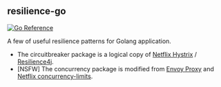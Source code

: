 ## resilience-go

[![Go Reference](https://pkg.go.dev/badge/github.com/damnever/resilience-go.svg)](https://pkg.go.dev/github.com/damnever/resilience-go)

A few of useful resilience patterns for Golang application.

- The circuitbreaker package is a logical copy of [Netflix Hystrix](https://github.com/Netflix/Hystrix/wiki/How-it-Works#CircuitBreaker) / [Resilience4j](https://resilience4j.readme.io/docs/circuitbreaker).
- [NSFW] The concurrency package is modified from [Envoy Proxy](https://www.envoyproxy.io/docs/envoy/latest/configuration/http/http_filters/adaptive_concurrency_filter) and [Netflix concurrency-limits](https://github.com/Netflix/concurrency-limits).
